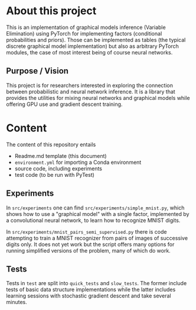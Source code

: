 # About this project

This is an implementation of graphical models inference (Variable Elimination) using PyTorch for implementing
factors (conditional probabilities and priors).
Those can be implemented as tables (the typical discrete graphical model implementation) but also as arbitrary
PyTorch modules, the case of most interest being of course neural networks.

## Purpose / Vision

This project is for researchers interested in exploring the connection between probabilistic and neural network inference.
It is a library that provides the utilities for mixing neural networks and graphical models while offering GPU use and gradient descent training.

# Content

The content of this repository entails

* Readme.md template (this document)
* `environment.yml` for importing a Conda environment 
* source code, including experiments
* test code (to be run with PyTest)

## Experiments

In `src/experiments` one can find `src/experiments/simple_mnist.py`, which shows how to use a "graphical model" with a single factor,
implemented by a convolutional neural network, to learn how to recognize MNIST digits.

In `src/experiments/mnist_pairs_semi_supervised.py` there is code attempting to train a MNIST recognizer from pairs of images of successive digits only. It does not yet work but the script offers many options for running simplified versions of the problem, many of which do work.

## Tests

Tests in `test` are split into `quick_tests` and `slow_tests`.
The former include tests of basic data structure implementations while the latter includes  learning sessions with stochastic gradient descent and take several minutes.

